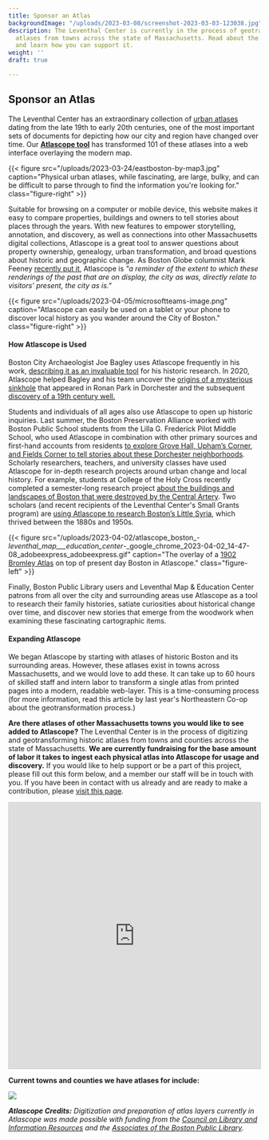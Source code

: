 ```yaml
---
title: Sponsor an Atlas
backgroundImage: "/uploads/2023-03-08/screenshot-2023-03-03-123038.jpg"
description: The Leventhal Center is currently in the process of geotransforming historic
  atlases from towns across the state of Massachusetts. Read about the project here
  and learn how you can support it.
weight: ''
draft: true

---
```

## Sponsor an Atlas

The Leventhal Center has an extraordinary collection of [urban atlases](https://collections.leventhalmap.org/search?utf8=%E2%9C%93&f%5Bcollection_name_ssim%5D%5B%5D=Urban+Maps+%28Collection+of+Distinction%29&f%5Bsubject_facet_ssim%5D%5B%5D=Boston+%28Mass.%29--Maps&search_field=dummy_range&range%5Bdate_facet_yearly_itim%5D%5Bbegin%5D=1860&range%5Bdate_facet_yearly_itim%5D%5Bend%5D=1950&commit=Apply) dating from the late 19th to early 20th centuries, one of the most important sets of documents for depicting how our city and region have changed over time. Our [**Atlascope tool**](https://www.atlascope.org/) has transformed 101 of these atlases into a web interface overlaying the modern map.

{{< figure src="/uploads/2023-03-24/eastboston-by-map3.jpg" caption="Physical urban atlases, while fascinating, are large, bulky, and can be difficult to parse through to find the information you're looking for." class="figure-right" >}}

Suitable for browsing on a computer or mobile device, this website makes it easy to compare properties, buildings and owners to tell stories about places through the years. With new features to empower storytelling, annotation, and discovery, as well as connections into other Massachusetts digital collections, Atlascope is a great tool to answer questions about property ownership, genealogy, urban transformation, and broad questions about historic and geographic change. As Boston Globe columnist Mark Feeney [recently put it](https://www.bostonglobe.com/2023/01/19/arts/map-quest-bpls-leventhal-center-two-shows-speak-changing-city/?p1=StaffPage), Atlascope is _"a reminder of the extent to which these renderings of the past that are on display, the city as was, directly relate to visitors’ present, the city as is."_

{{< figure src="/uploads/2023-04-05/microsoftteams-image.png" caption="Atlascope can easily be used on a tablet or your phone to discover local history as you wander around the City of Boston." class="figure-right" >}}

#### How Atlascope is Used

Boston City Archaeologist Joe Bagley uses Atlascope frequently in his work, [describing it as an invaluable tool](https://www.leventhalmap.org/articles/archaeology-and-atlascope/) for his historic research. In 2020, Atlascope helped Bagley and his team uncover the [origins of a mysterious sinkhole](https://www.boston.gov/news/update-ronan-park-well) that appeared in Ronan Park in Dorchester and the subsequent [discovery of a 19th century well.](https://www.wcvb.com/article/archaeologists-discover-forgotten-well-inside-sinkhole-in-dorchesters-ronan-park/34931536#)

Students and individuals of all ages also use Atlascope to open up historic inquiries. Last summer, the Boston Preservation Alliance worked with Boston Public School students from the Lilla G. Frederick Pilot Middle School, who used Atlascope in combination with other primary sources and first-hand accounts from residents [to explore Grove Hall, Upham’s Corner, and Fields Corner to tell stories about these Dorchester neighborhoods](https://www.youtube.com/watch?v=Ak0nDQpNOe0). Scholarly researchers, teachers, and university classes have used Atlascope for in-depth research projects around urban change and local history. For example, students at College of the Holy Cross recently completed a semester-long research project [about the buildings and landscapes of Boston that were destroyed by the Central Artery](https://www.leventhalmap.org/articles/before-displacement-part-two/). Two scholars (and recent recipients of the Leventhal Center's Small Grants program) are [using Atlascope to research Boston’s Little Syria](https://www.leventhalmap.org/articles/small-grants-2023/), which thrived between the 1880s and 1950s.

{{< figure src="/uploads/2023-04-02/atlascope_boston_-_leventhal_map___education_center_-_google_chrome_2023-04-02_14-47-08_adobeexpress_adobeexpress.gif" caption="The overlay of a [1902 Bromley Atlas](https://atlascope.org/#/view:share$mode:glass$center:-71.07804,42.34943$zoom:18.69$base:massgis-2021-orthos$overlay:ark:/76611/al7rtfm98) on top of present day Boston in Atlascope." class="figure-left" >}}

Finally, Boston Public Library users and Leventhal Map & Education Center patrons from all over the city and surrounding areas use Atlascope as a tool to research their family histories, satiate curiosities about historical change over time, and discover new stories that emerge from the woodwork when examining these fascinating cartographic items.

#### Expanding Atlascope

We began Atlascope by starting with atlases of historic Boston and its surrounding areas. However, these atlases exist in towns across Massachusetts, and we would love to add these. It can take up to 60 hours of skilled staff and intern labor to transform a single atlas from printed pages into a modern, readable web-layer. This is a time-consuming process (for more information, read this article by last year's Northeastern Co-op about the geotransformation process.)

**Are there atlases of other Massachusetts towns you would like to see added to Atlascope?** The Leventhal Center is in the process of digitizing and geotransforming historic atlases from towns and counties across the state of Massachusetts. **We are currently fundraising for the base amount of labor it takes to** **ingest each physical atlas into Atlascope for usage and discovery.** If you would like to help support or be a part of this project, please fill out this form below, and a member our staff will be in touch with you. If you have been in contact with us already and are ready to make a contribution, please [visit this page](https://www.leventhalmap.org?form=SPONSOR-ATLAS).

<iframe class="airtable-embed" src="https://airtable.com/embed/shrXIWRMPwhqdsSin?backgroundColor=green" frameborder="0" onmousewheel="" width="100%" height="533" style="background: transparent; border: 1px solid #ccc;"></iframe>

**Current towns and counties we have atlases for include:**

![](/uploads/2023-04-11/atlast-list-bulleted-for-website-min.jpg)

**_Atlascope Credits:_** _Digitization and preparation of atlas layers currently in Atlascope was made possible with funding from the_ [_Council on Library and Information Resources_](https://www.clir.org/) _and the_ [_Associates of the Boston Public Library_](https://www.associatesbpl.org/)_._